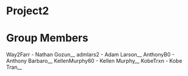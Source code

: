 # Project2
# Group Members
Way2Farr - Nathan Gozun__
admlars2 - Adam Larson__
AnthonyB0 - Anthony Barbaro__
KellenMurphy60 - Kellen Murphy__
KobeTrxn - Kobe Tran__

